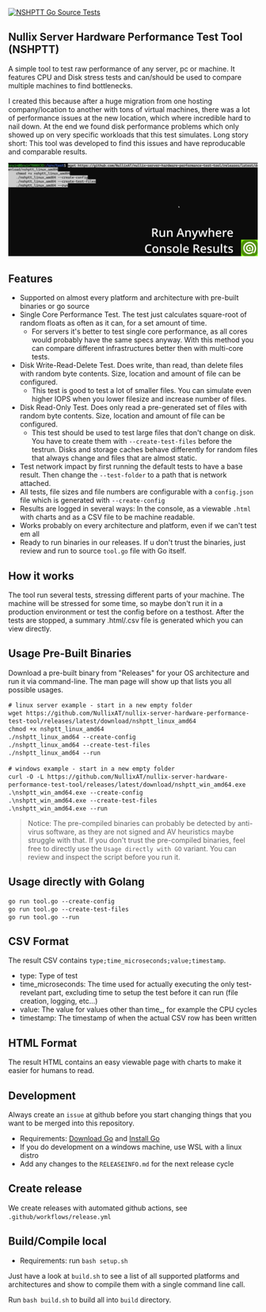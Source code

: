 [![NSHPTT Go Source Tests](https://github.com/NullixAT/nullix-server-hardware-performance-test-tool/actions/workflows/tests_go.yml/badge.svg)](https://github.com/NullixAT/nullix-server-hardware-performance-test-tool/actions/workflows/tests_go.yml)
## Nullix Server Hardware Performance Test Tool (NSHPTT)
A simple tool to test raw performance of any server, pc or machine. It features CPU and Disk stress tests and can/should be used to compare multiple machines to find bottlenecks.

I created this because after a huge migration from one hosting company/location to another with tons of virtual machines, there was a lot of performance issues at the new location, which where incredible hard to nail down. At the end we found disk performance problems which only showed up on very specific workloads that this test simulates. Long story short: This tool was developed to find this issues and have reproducable and comparable results.

[![Watch the video](media/demo.jpg)](media/demo.mov)

## Features

- Supported on almost every platform and architecture with pre-built binaries or go source
- Single Core Performance Test. The test just calculates square-root of random floats as often as it can, for a set amount of time.
  - For servers it's better to test single core performance, as all cores would probably have the same specs anyway. With this method you can compare different infrastructures better then with multi-core tests.
- Disk Write-Read-Delete Test. Does write, than read, than delete files with random byte contents. Size, location and amount of file can be configured.
  - This test is good to test a lot of smaller files. You can simulate even higher IOPS when you lower filesize and increase number of files.
- Disk Read-Only Test. Does only read a pre-generated set of files with random byte contents. Size, location and amount of file can be configured.
  - This test should be used to test large files that don't change on disk. You have to create them with `--create-test-files` before the testrun. Disks and storage caches behave differently for random files that always change and files that are almost static.
- Test network impact by first running the default tests to have a base result. Then change the `--test-folder` to a path that is network attached.
- All tests, file sizes and file numbers are configurable with a `config.json` file which is generated with `--create-config`
- Results are logged in several ways: In the console, as a viewable `.html` with charts and as a CSV file to be machine readable.
- Works probably on every architecture and platform, even if we can't test em all
- Ready to run binaries in our releases. If u don't trust the binaries, just review and run to source `tool.go` file with Go itself.


## How it works
The tool run several tests, stressing different parts of your machine. The machine will be stressed for some time, so maybe don't run it in a production environment or test the config before on a testhost.
After the tests are stopped, a summary .html/.csv file is generated which you can view directly.

## Usage Pre-Built Binaries
Download a pre-built binary from "Releases" for your OS architecture and run it via command-line. The man page will show up that lists you all possible usages.

    # linux server example - start in a new empty folder    
    wget https://github.com/NullixAT/nullix-server-hardware-performance-test-tool/releases/latest/download/nshptt_linux_amd64
    chmod +x nshptt_linux_amd64
    ./nshptt_linux_amd64 --create-config
    ./nshptt_linux_amd64 --create-test-files
    ./nshptt_linux_amd64 --run

    # windows example - start in a new empty folder
    curl -O -L https://github.com/NullixAT/nullix-server-hardware-performance-test-tool/releases/latest/download/nshptt_win_amd64.exe
    .\nshptt_win_amd64.exe --create-config
    .\nshptt_win_amd64.exe --create-test-files
    .\nshptt_win_amd64.exe --run

> Notice: The pre-compiled binaries can probably be detected by anti-virus software, as they are not signed and AV heuristics maybe struggle with that.
If you don't trust the pre-compiled binaries, feel free to directly use the `Usage directly with GO` variant. You can review and inspect the script before you run it.

## Usage directly with Golang

    go run tool.go --create-config
    go run tool.go --create-test-files
    go run tool.go --run


## CSV Format
The result CSV contains `type;time_microseconds;value;timestamp`.
- type: Type of test
- time_microseconds: The time used for actually executing the only test-revelant part, excluding time to setup the test before it can run (file creation, logging, etc...)
- value: The value for values other than time_, for example the CPU cycles
- timestamp: The timestamp of when the actual CSV row has been written


## HTML Format
The result HTML contains an easy viewable page with charts to make it easier for humans to read.

## Development

Always create an `issue` at github before you start changing things that you want to be merged into this repository.

- Requirements: [Download Go](https://go.dev/dl/) and [Install Go](https://go.dev/doc/install)
- If you do development on a windows machine, use WSL with a linux distro
- Add any changes to the `RELEASEINFO.md` for the next release cycle

## Create release
We create releases with automated github actions, see `.github/workflows/release.yml`


## Build/Compile local
- Requirements: run `bash setup.sh`

Just have a look at `build.sh` to see a list of all supported platforms and architectures and show to compile them with a single command line call.

Run `bash build.sh` to build all into `build` directory.
